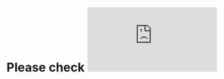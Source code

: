 # Please check ***![Monopole antenna semulation.md](https://github.com/osama1hatem2abdelkreem3/Monopole-antenna-semulation-by-CST/blob/main/Monopole%20Antenna%20Simulation.md)***
